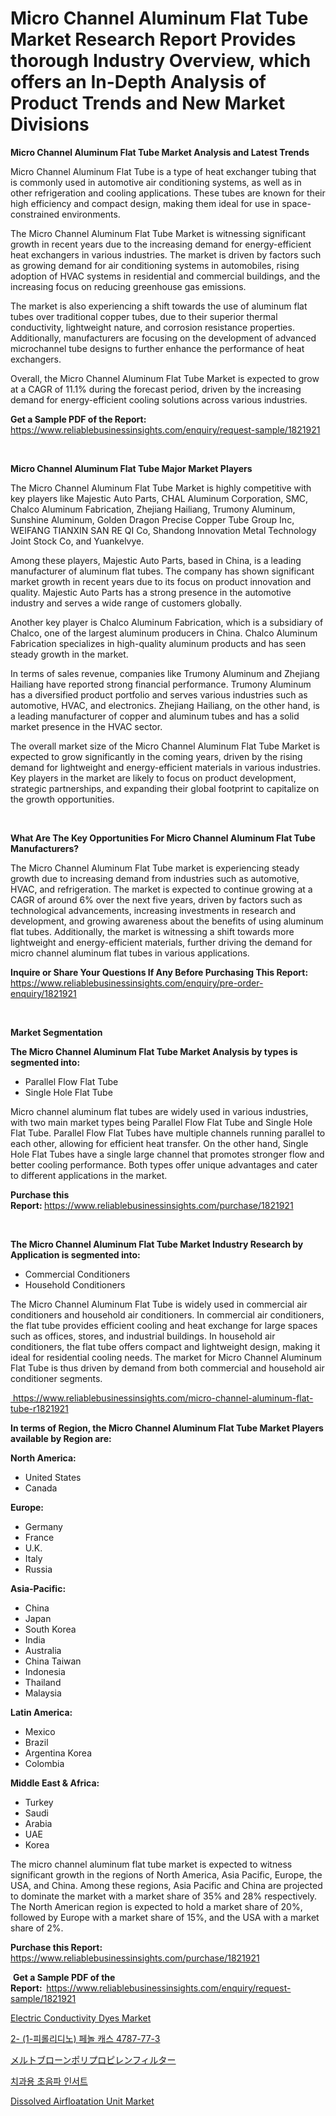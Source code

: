<p><h1>Micro Channel Aluminum Flat Tube Market Research Report Provides thorough Industry Overview, which offers an In-Depth Analysis of Product Trends and New Market Divisions</h1></p><p><strong>Micro Channel Aluminum Flat Tube Market Analysis and Latest Trends</strong></p>
<p><p>Micro Channel Aluminum Flat Tube is a type of heat exchanger tubing that is commonly used in automotive air conditioning systems, as well as in other refrigeration and cooling applications. These tubes are known for their high efficiency and compact design, making them ideal for use in space-constrained environments.</p><p>The Micro Channel Aluminum Flat Tube Market is witnessing significant growth in recent years due to the increasing demand for energy-efficient heat exchangers in various industries. The market is driven by factors such as growing demand for air conditioning systems in automobiles, rising adoption of HVAC systems in residential and commercial buildings, and the increasing focus on reducing greenhouse gas emissions.</p><p>The market is also experiencing a shift towards the use of aluminum flat tubes over traditional copper tubes, due to their superior thermal conductivity, lightweight nature, and corrosion resistance properties. Additionally, manufacturers are focusing on the development of advanced microchannel tube designs to further enhance the performance of heat exchangers.</p><p>Overall, the Micro Channel Aluminum Flat Tube Market is expected to grow at a CAGR of 11.1% during the forecast period, driven by the increasing demand for energy-efficient cooling solutions across various industries.</p></p>
<p><strong>Get a Sample PDF of the Report:&nbsp;</strong> <a href="https://www.reliablebusinessinsights.com/enquiry/request-sample/1821921">https://www.reliablebusinessinsights.com/enquiry/request-sample/1821921</a></p>
<p>&nbsp;</p>
<p><strong>Micro Channel Aluminum Flat Tube Major Market Players</strong></p>
<p><p>The Micro Channel Aluminum Flat Tube Market is highly competitive with key players like Majestic Auto Parts, CHAL Aluminum Corporation, SMC, Chalco Aluminum Fabrication, Zhejiang Hailiang, Trumony Aluminum, Sunshine Aluminum, Golden Dragon Precise Copper Tube Group Inc, WEIFANG TIANXIN SAN RE QI Co, Shandong Innovation Metal Technology Joint Stock Co, and Yuankelvye.</p><p>Among these players, Majestic Auto Parts, based in China, is a leading manufacturer of aluminum flat tubes. The company has shown significant market growth in recent years due to its focus on product innovation and quality. Majestic Auto Parts has a strong presence in the automotive industry and serves a wide range of customers globally.</p><p>Another key player is Chalco Aluminum Fabrication, which is a subsidiary of Chalco, one of the largest aluminum producers in China. Chalco Aluminum Fabrication specializes in high-quality aluminum products and has seen steady growth in the market.</p><p>In terms of sales revenue, companies like Trumony Aluminum and Zhejiang Hailiang have reported strong financial performance. Trumony Aluminum has a diversified product portfolio and serves various industries such as automotive, HVAC, and electronics. Zhejiang Hailiang, on the other hand, is a leading manufacturer of copper and aluminum tubes and has a solid market presence in the HVAC sector.</p><p>The overall market size of the Micro Channel Aluminum Flat Tube Market is expected to grow significantly in the coming years, driven by the rising demand for lightweight and energy-efficient materials in various industries. Key players in the market are likely to focus on product development, strategic partnerships, and expanding their global footprint to capitalize on the growth opportunities.</p></p>
<p>&nbsp;</p>
<p><strong>What Are The Key Opportunities For Micro Channel Aluminum Flat Tube Manufacturers?</strong></p>
<p><p>The Micro Channel Aluminum Flat Tube market is experiencing steady growth due to increasing demand from industries such as automotive, HVAC, and refrigeration. The market is expected to continue growing at a CAGR of around 6% over the next five years, driven by factors such as technological advancements, increasing investments in research and development, and growing awareness about the benefits of using aluminum flat tubes. Additionally, the market is witnessing a shift towards more lightweight and energy-efficient materials, further driving the demand for micro channel aluminum flat tubes in various applications.</p></p>
<p><strong>Inquire or Share Your Questions If Any Before Purchasing This Report:</strong> <a href="https://www.reliablebusinessinsights.com/enquiry/pre-order-enquiry/1821921">https://www.reliablebusinessinsights.com/enquiry/pre-order-enquiry/1821921</a></p>
<p>&nbsp;</p>
<p><strong>Market Segmentation</strong></p>
<p><strong>The Micro Channel Aluminum Flat Tube Market Analysis by types is segmented into:</strong></p>
<p><ul><li>Parallel Flow Flat Tube</li><li>Single Hole Flat Tube</li></ul></p>
<p><p>Micro channel aluminum flat tubes are widely used in various industries, with two main market types being Parallel Flow Flat Tube and Single Hole Flat Tube. Parallel Flow Flat Tubes have multiple channels running parallel to each other, allowing for efficient heat transfer. On the other hand, Single Hole Flat Tubes have a single large channel that promotes stronger flow and better cooling performance. Both types offer unique advantages and cater to different applications in the market.</p></p>
<p><strong>Purchase this Report:&nbsp;</strong><a href="https://www.reliablebusinessinsights.com/purchase/1821921">https://www.reliablebusinessinsights.com/purchase/1821921</a></p>
<p>&nbsp;</p>
<p><strong>The Micro Channel Aluminum Flat Tube Market Industry Research by Application is segmented into:</strong></p>
<p><ul><li>Commercial Conditioners</li><li>Household Conditioners</li></ul></p>
<p><p>The Micro Channel Aluminum Flat Tube is widely used in commercial air conditioners and household air conditioners. In commercial air conditioners, the flat tube provides efficient cooling and heat exchange for large spaces such as offices, stores, and industrial buildings. In household air conditioners, the flat tube offers compact and lightweight design, making it ideal for residential cooling needs. The market for Micro Channel Aluminum Flat Tube is thus driven by demand from both commercial and household air conditioner segments.</p></p>
<p><a href="https://www.reliablebusinessinsights.com/micro-channel-aluminum-flat-tube-r1821921">&nbsp;https://www.reliablebusinessinsights.com/micro-channel-aluminum-flat-tube-r1821921</a></p>
<p><strong>In terms of Region, the Micro Channel Aluminum Flat Tube Market Players available by Region are:</strong></p>
<p>
    <p> <strong> North America: </strong>
        <ul>
            <li>United States</li>
            <li>Canada</li>
        </ul>
        </p> 
    <p> <strong> Europe: </strong>
        <ul>
            <li>Germany</li>
            <li>France</li>
            <li>U.K.</li>
            <li>Italy</li>
            <li>Russia</li>
        </ul>
        </p> 
    <p> <strong> Asia-Pacific: </strong>
        <ul>
            <li>China</li>
            <li>Japan</li>
            <li>South Korea</li>
            <li>India</li>
            <li>Australia</li>
            <li>China Taiwan</li>
            <li>Indonesia</li>
            <li>Thailand</li>
            <li>Malaysia</li>
        </ul>
        </p> 
    <p> <strong> Latin America: </strong>
        <ul>
            <li>Mexico</li>
            <li>Brazil</li>
            <li>Argentina Korea</li>
            <li>Colombia</li>
        </ul>
        </p> 
    <p> <strong> Middle East & Africa: </strong>
        <ul>
            <li>Turkey</li>
            <li>Saudi</li>
            <li>Arabia</li>
            <li>UAE</li>
            <li>Korea</li>
        </ul>
    </p>
    </p>
<p><p>The micro channel aluminum flat tube market is expected to witness significant growth in the regions of North America, Asia Pacific, Europe, the USA, and China. Among these regions, Asia Pacific and China are projected to dominate the market with a market share of 35% and 28% respectively. The North American region is expected to hold a market share of 20%, followed by Europe with a market share of 15%, and the USA with a market share of 2%.</p></p>
<p><strong>Purchase this Report: </strong><a href="https://www.reliablebusinessinsights.com/purchase/1821921">https://www.reliablebusinessinsights.com/purchase/1821921</a></p>
<p>&nbsp;<strong>Get a Sample PDF of the Report:&nbsp;&nbsp;</strong><a href="https://www.reliablebusinessinsights.com/enquiry/request-sample/1821921">https://www.reliablebusinessinsights.com/enquiry/request-sample/1821921</a></p>
<p><strong></strong></p>
<p><p><a href="https://github.com/khayangel/Market-Research-Report-List-3/blob/main/electric-conductivity-dyes-market.md">Electric Conductivity Dyes Market</a></p><p><a href="https://github.com/victorsharp87978/Market-Research-Report-List-1/blob/main/6999899143273.md">2- (1-피롤리디노) 페놀 캐스 4787-77-3</a></p><p><a href="https://github.com/DayanaRunolfsdottir/Market-Research-Report-List-1/blob/main/9529608137669.md">メルトブローンポリプロピレンフィルター</a></p><p><a href="https://github.com/hasanrajibul387/Market-Research-Report-List-1/blob/main/2470080143274.md">치과용 초음파 인서트</a></p><p><a href="https://github.com/YashRP12/Market-Research-Report-List-5/blob/main/dissolved-airfloatation-unit-market.md">Dissolved Airfloatation Unit Market</a></p></p>